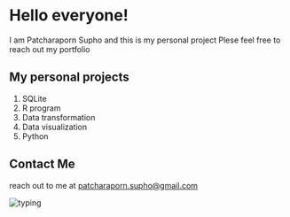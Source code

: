 # Hello everyone!
I am Patcharaporn Supho and this is my personal project
Plese feel free to reach out my portfolio

## My personal projects

1. SQLite
2. R program
3. Data transformation
4. Data visualization
5. Python

## Contact Me
reach out to me at patcharaporn.supho@gmail.com

![typing](https://github.com/user-attachments/assets/6da08e84-53fe-4320-8a94-3c1c6f562f7e)

